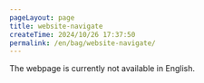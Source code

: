 ```yaml
---
pageLayout: page
title: website-navigate
createTime: 2024/10/26 17:37:50
permalink: /en/bag/website-navigate/
---
```

The webpage is currently not available in English.